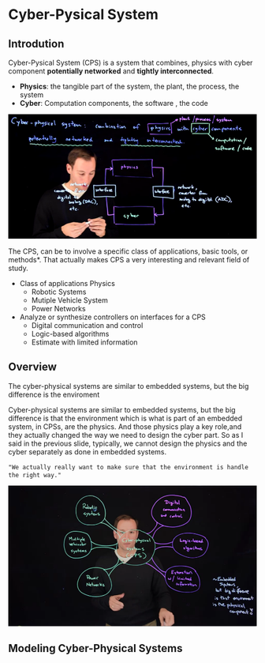 
# Cyber-Pysical System

## Introdution

Cyber-Pysical System (CPS) is a system that combines, physics with cyber component **potentially networked** and **tightly interconnected**.


* **Physics**: the tangible part of the system, the plant, the process, the system
* **Cyber**: Computation components, the software , the code


![Cyber-Pysical System introduction](images/w1_cps_introdution.png)

The CPS, can be to involve a specific class of applications, basic tools, or methods*. That actually makes CPS a very interesting and relevant field of study.

* Class of applications Physics
    * Robotic Systems
    * Mutiple Vehicle System
    * Power Networks
* Analyze or synthesize controllers on interfaces for a CPS
    * Digital communication and control
    * Logic-based algorithms
    * Estimate with limited information

## Overview

The cyber-physical systems are similar to embedded systems, but the big difference is the enviroment

Cyber-physical systems are similar to embedded systems,
but the big difference is that the environment which is what is part of an embedded system, in CPSs, are the physics. And those physics play a key role,and they actually changed the way we need to design the cyber part. So as I said in the previous slide, typically, we cannot design the physics and the cyber separately as done in embedded systems.

    "We actually really want to make sure that the environment is handle the right way."

![Cyber-Pysical System overview](images/w1_cps_overview.png)


## Modeling Cyber-Physical Systems


